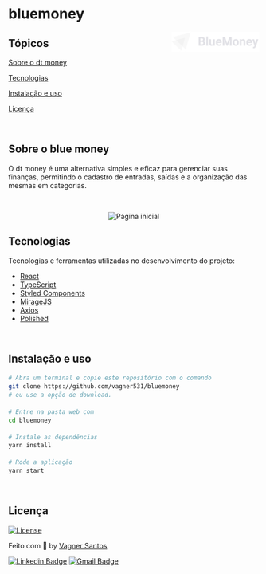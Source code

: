 # bluemoney

<img align="right" src="src/assets/logo.svg" width="35%" alt="dt money">

## Tópicos 

[Sobre o dt money](#sobre-o-dt-money)

[Tecnologias](#tecnologias)

[Instalação e uso](#instalação-e-uso)

[Licença](#licença)

<br>

## Sobre o blue money

O dt money é uma alternativa simples e eficaz para gerenciar suas finanças, permitindo o cadastro de entradas, saídas e a organização das mesmas em categorias.

<br>

<p align="center">
  <img src=".github/cover.png" alt="Página inicial">
</p>

## Tecnologias

Tecnologias e ferramentas utilizadas no desenvolvimento do projeto:

- [React](https://reactjs.org/)
- [TypeScript](https://www.typescriptlang.org/)
- [Styled Components](https://styled-components.com/)
- [MirageJS](https://miragejs.com/)
- [Axios](https://github.com/axios/axios)
- [Polished](https://polished.js.org/)

<br>

## Instalação e uso

```bash
# Abra um terminal e copie este repositório com o comando
git clone https://github.com/vagner531/bluemoney
# ou use a opção de download.

# Entre na pasta web com 
cd bluemoney

# Instale as dependências
yarn install

# Rode a aplicação
yarn start
```

<br>


## Licença
<a href="https://opensource.org/licenses/MIT">
    <img alt="License" src="https://img.shields.io/badge/license-MIT-ff512f?style=flat-square">
</a>

<br>


Feito com :blue_heart: by [Vagner Santos](https://github.com/vagner531)

[![Linkedin Badge](https://img.shields.io/badge/-Vagner%20Santos-75DBCD?style=flat-square&logo=Linkedin&logoColor=white&link=https://www.linkedin.com/in/vagnersantosnascimento/)](https://www.linkedin.com/in/vagnersantosnascimento/) 
[![Gmail Badge](https://img.shields.io/badge/-vagnerndsantos@gmail.com-75DBCD?style=flat-square&logo=Gmail&logoColor=white&link=mailto:vganerndsantos@gmail.com)](mailto:vagnerndsantos@gmail.com)
